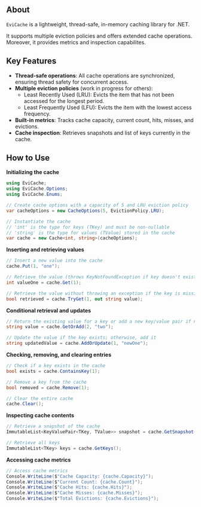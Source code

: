 ## About

`EviCache` is a lightweight, thread-safe, in-memory caching library for .NET.

It supports multiple eviction policies and offers extended cache operations. Moreover, it provides metrics and inspection capabilites.

## Key Features

- **Thread-safe operations**: All cache operations are synchronized, ensuring thread safety for concurrent access.
- **Multiple eviction policies** (work in progress for others):
    - Least Recently Used (LRU): Evicts the item that has not been accessed for the longest period.
    - Least Frequently Used (LFU): Evicts the item with the lowest access frequency.
- **Built-in metrics**: Tracks cache capacity, current count, hits, misses, and evictions.
- **Cache inspection**: Retrieves snapshots and list of keys currently in the cache.

## How to Use

**Initializing the cache**

```csharp
using EviCache;
using EviCache.Options;
using EviCache.Enums;

// Create cache options with a capacity of 5 and LRU eviction policy
var cacheOptions = new CacheOptions(5, EvictionPolicy.LRU);

// Instantiate the cache
// 'int' is the type for keys (TKey) and must be non-nullable
// 'string' is the type for values (TValue) stored in the cache
var cache = new Cache<int, string>(cacheOptions);
```

**Inserting and retrieving values**

```csharp
// Insert a new value into the cache
cache.Put(1, "one");

// Retrieve the value (throws KeyNotFoundException if key doesn't exist)
int valueOne = cache.Get(1);

// Retrieve the value without throwing an exception if the key is missing
bool retrieved = cache.TryGet(1, out string value);
```

**Conditional retrieval and updates**

```csharp
// Return the existing value for a key or add a new key/value pair if not found
string value = cache.GetOrAdd(2, "two");

// Update the value if the key exists; otherwise, add it
string updatedValue = cache.AddOrUpdate(1, "newOne");
```

**Checking, removing, and clearing entries**

```csharp
// Check if a key exists in the cache
bool exists = cache.ContainsKey(1);

// Remove a key from the cache
bool removed = cache.Remove(1);

// Clear the entire cache
cache.Clear();
```

**Inspecting cache contents**

```csharp
// Retrieve a snapshot of the cache
ImmutableList<KeyValuePair<TKey, TValue>> snapshot = cache.GetSnapshot();

// Retrieve all keys
ImmutableList<TKey> keys = cache.GetKeys();
```

**Accessing cache metrics**

```csharp
// Access cache metrics
Console.WriteLine($"Cache Capacity: {cache.Capacity}");
Console.WriteLine($"Current Count: {cache.Count}");
Console.WriteLine($"Cache Hits: {cache.Hits}");
Console.WriteLine($"Cache Misses: {cache.Misses}");
Console.WriteLine($"Total Evictions: {cache.Evictions}");
```